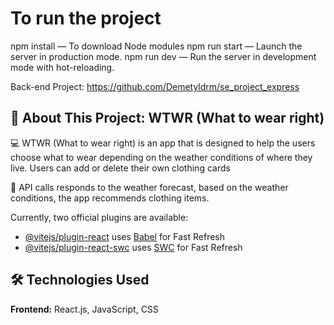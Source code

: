 # To run the project
npm install — To download Node modules
npm run start — Launch the server in production mode.
npm run dev — Run the server in development mode with hot-reloading.

Back-end Project: https://github.com/Demetyldrm/se_project_express

## 📖 About This Project: WTWR (What to wear right)

💻 WTWR (What to wear right) is an app that is designed to help the users choose what to wear depending on the weather conditions of where they live. Users can add or delete their own clothing cards

📣 API calls responds to the weather forecast, based on the weather conditions, the app recommends clothing items.

Currently, two official plugins are available:

- [@vitejs/plugin-react](https://github.com/vitejs/vite-plugin-react/blob/main/packages/plugin-react/README.md) uses [Babel](https://babeljs.io/) for Fast Refresh
- [@vitejs/plugin-react-swc](https://github.com/vitejs/vite-plugin-react-swc) uses [SWC](https://swc.rs/) for Fast Refresh

## 🛠️ Technologies Used
**Frontend:** React.js, JavaScript, CSS

